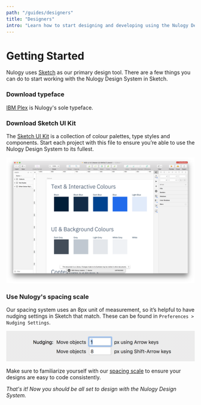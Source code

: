 ```yaml
---
path: "/guides/designers"
title: "Designers"
intro: "Learn how to start designing and developing using the Nulogy Design System"
---
```


# Getting Started
Nulogy uses [Sketch](https://www.sketchapp.com/) as our primary design tool. There are a few things you can do to start working with the Nulogy Design System in Sketch.

### Download typeface
[IBM Plex](https://www.ibm.com/plex/) is Nulogy's sole typeface.

### Download Sketch UI Kit 
The [Sketch UI Kit](https://share.goabstract.com/73221fd2-6626-43c8-b95c-e4bec74741ab) is a collection of colour palettes, type styles and components. Start each project with this file to ensure you’re able to use the Nulogy Design System to its fullest.

[![Download UI Kit](UI-kit.png)](https://share.goabstract.com/73221fd2-6626-43c8-b95c-e4bec74741ab)

### Use Nulogy's spacing scale
Our spacing system uses an 8px unit of measurement, so it’s helpful to have nudging settings in Sketch that match. These can be found in `Preferences > Nudging Settings`. 

![Sketch nudging settings screenshot](sketch-nudging.png)

Make sure to familiarize yourself with our [spacing scale](http://localhost:8000/style/spacing) to ensure your designs are easy to code consistently.

_That's it! Now you should be all set to design with the Nulogy Design System._
